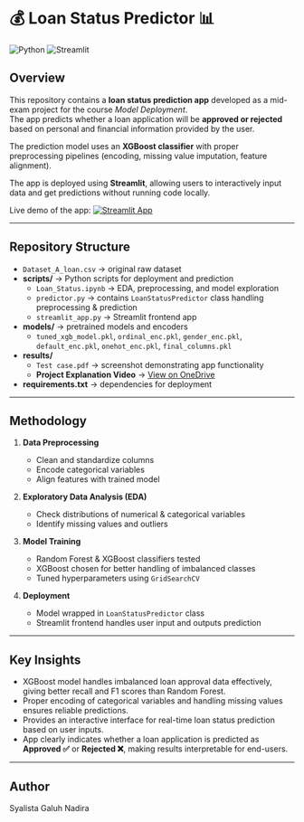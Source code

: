 # 💰 Loan Status Predictor 📊 

![Python](https://img.shields.io/badge/language-Python-blue)
![Streamlit](https://img.shields.io/badge/output-Streamlit-orange)

## Overview
This repository contains a **loan status prediction app** developed as a mid-exam project for the course *Model Deployment*.  
The app predicts whether a loan application will be **approved or rejected** based on personal and financial information provided by the user.

The prediction model uses an **XGBoost classifier** with proper preprocessing pipelines (encoding, missing value imputation, feature alignment).

The app is deployed using **Streamlit**, allowing users to interactively input data and get predictions without running code locally.

Live demo of the app: 
[![Streamlit App](https://static.streamlit.io/badges/streamlit_badge_black_white.svg)](https://2702346361uts.streamlit.app/)

---

## Repository Structure  
- `Dataset_A_loan.csv` → original raw dataset
- **scripts/** → Python scripts for deployment and prediction
  - `Loan_Status.ipynb` → EDA, preprocessing, and model exploration
  - `predictor.py` → contains `LoanStatusPredictor` class handling preprocessing & prediction  
  - `streamlit_app.py` → Streamlit frontend app  
- **models/** → pretrained models and encoders  
  - `tuned_xgb_model.pkl`, `ordinal_enc.pkl`, `gender_enc.pkl`, `default_enc.pkl`, `onehot_enc.pkl`, `final_columns.pkl`
- **results/**
  - `Test case.pdf` → screenshot demonstrating app functionality  
  - **Project Explanation Video** → [View on OneDrive](https://binusianorg-my.sharepoint.com/personal/syalista_nadira_binus_ac_id/_layouts/15/guestaccess.aspx?share=EVciSbCnBBdJqitGF4oBebkBZY9VrF5F4CTFWNgDu2QmyQ&e=GQCvBA)
- **requirements.txt** → dependencies for deployment

---

## Methodology
1. **Data Preprocessing**
   - Clean and standardize columns
   - Encode categorical variables
   - Align features with trained model

2. **Exploratory Data Analysis (EDA)**
   - Check distributions of numerical & categorical variables  
   - Identify missing values and outliers  

3. **Model Training**
   - Random Forest & XGBoost classifiers tested  
   - XGBoost chosen for better handling of imbalanced classes  
   - Tuned hyperparameters using `GridSearchCV`  

4. **Deployment**
   - Model wrapped in `LoanStatusPredictor` class  
   - Streamlit frontend handles user input and outputs prediction

---

## Key Insights

- XGBoost model handles imbalanced loan approval data effectively, giving better recall and F1 scores than Random Forest.  
- Proper encoding of categorical variables and handling missing values ensures reliable predictions.  
- Provides an interactive interface for real-time loan status prediction based on user inputs.  
- App clearly indicates whether a loan application is predicted as **Approved ✅** or **Rejected ❌**, making results interpretable for end-users.

---

## Author
Syalista Galuh Nadira
